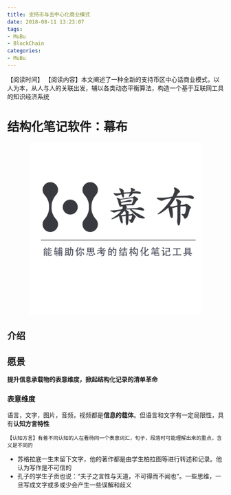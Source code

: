 ```yaml
---
title: 支持币与去中心化商业模式
date: 2018-08-11 13:23:07
tags:
- MuBu
- BlockChain
categories:
- MuBu
---
```


【阅读时间】
【阅读内容】本文阐述了一种全新的支持币区中心话商业模式，以人为本，从人与人的关联出发，辅以各类动态平衡算法，构造一个基于互联网工具的知识经济系统

<!-- more -->

# 结构化笔记软件：幕布

<div align="center"><img src="支持币与去中心化商业模式/mubu.png" alt="幕布Logo" width="400"></div>

## 介绍

## 愿景

**提升信息承载物的表意维度，掀起结构化记录的清单革命**

### 表意维度

语言，文字，图片，音频，视频都是**信息的载体**。但语言和文字有一定局限性，具有**认知方言特性**

`【认知方言】有着不同认知的人在看待同一个表意词汇，句子，段落时可能理解出来的重点，含义是不同的`

- 苏格拉底一生未留下文字，他的著作都是由学生柏拉图等进行转述和记录。他认为写作是不可信的
- 孔子的学生子贡也说：“夫子之言性与天道，不可得而不闻也”。一些思维，一旦写成文字或多或少会产生一些误解和歧义









